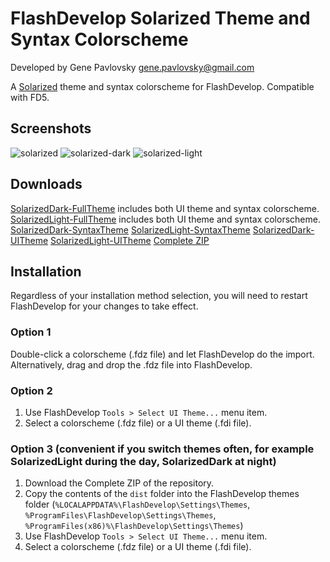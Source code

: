 FlashDevelop Solarized Theme and Syntax Colorscheme
===================================================

Developed by Gene Pavlovsky <gene.pavlovsky@gmail.com>

A [Solarized](http://ethanschoonover.com/solarized) theme and syntax colorscheme for FlashDevelop. Compatible with FD5.

Screenshots
-----------

![solarized](https://github.com/gene-pavlovsky/flashdevelop-colors-solarized/tree/master/solarized/image/fd_solarized.jpg)
![solarized-dark](https://github.com/gene-pavlovsky/flashdevelop-colors-solarized/tree/master/solarized/image/fd_solarized_dark.jpg)
![solarized-light](https://github.com/gene-pavlovsky/flashdevelop-colors-solarized/tree/master/solarized/image/fd_solarized_light.jpg)

Downloads
------------
[SolarizedDark-FullTheme](https://github.com/gene-pavlovsky/flashdevelop-colors-solarized/tree/master/solarized/dist/FullThemes/SolarizedDark.fdz) includes both UI theme and syntax colorscheme.
[SolarizedLight-FullTheme](https://github.com/gene-pavlovsky/flashdevelop-colors-solarized/tree/master/solarized/dist/FullThemes/SolarizedLight.fdz) includes both UI theme and syntax colorscheme.
[SolarizedDark-SyntaxTheme](https://github.com/gene-pavlovsky/flashdevelop-colors-solarized/tree/master/solarized/dist/SyntaxThemes/SolarizedDark.fdz)
[SolarizedLight-SyntaxTheme](https://github.com/gene-pavlovsky/flashdevelop-colors-solarized/tree/master/solarized/dist/SyntaxThemes/SolarizedLight.fdz)
[SolarizedDark-UITheme](https://github.com/gene-pavlovsky/flashdevelop-colors-solarized/tree/master/solarized/dist/SolarizedDark.fdi)
[SolarizedLight-UITheme](https://github.com/gene-pavlovsky/flashdevelop-colors-solarized/tree/master/solarized/dist/SolarizedLight.fdi)
[Complete ZIP](https://github.com/gene-pavlovsky/flashdevelop-colors-solarized/archive/master.zip)

Installation
------------

Regardless of your installation method selection, you will need to restart FlashDevelop for your changes to take effect.

### Option 1

Double-click a colorscheme (.fdz file) and let FlashDevelop do the import. Alternatively, drag and drop the .fdz file into FlashDevelop.

### Option 2

1. Use FlashDevelop `Tools > Select UI Theme...` menu item.
2. Select a colorscheme (.fdz file) or a UI theme (.fdi file).

### Option 3 (convenient if you switch themes often, for example SolarizedLight during the day, SolarizedDark at night)

1. Download the Complete ZIP of the repository.
2. Copy the contents of the `dist` folder into the FlashDevelop themes folder (`%LOCALAPPDATA%\FlashDevelop\Settings\Themes`, `%ProgramFiles\FlashDevelop\Settings\Themes`, `%ProgramFiles(x86)%\FlashDevelop\Settings\Themes`)
3. Use FlashDevelop `Tools > Select UI Theme...` menu item.
4. Select a colorscheme (.fdz file) or a UI theme (.fdi file).

